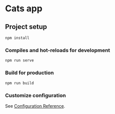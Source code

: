 # Cats app

## Project setup
```
npm install
```

### Compiles and hot-reloads for development
```
npm run serve
```

### Build for production
```
npm run build
```

### Customize configuration
See [Configuration Reference](https://cli.vuejs.org/config/).
